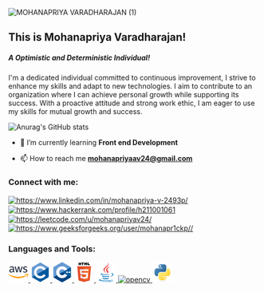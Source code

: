 ![MOHANAPRIYA VARADHARAJAN (1)](https://github.com/user-attachments/assets/fc5a34c9-7c7b-4576-a2d3-a9c0ceff2664)
<h2><b>This is Mohanapriya Varadharajan!</b></h2>
<h5><i>A Optimistic and Deterministic Individual!</i></h5>
 
I'm a dedicated individual committed to continuous improvement, I strive
to enhance my skills and adapt to new technologies. I aim to contribute to
an organization where I can achieve personal growth while supporting its
success. With a proactive attitude and strong work ethic, I am eager to use
my skills for mutual growth and success.


![Anurag's GitHub stats](https://github-readme-stats.vercel.app/api?username=mohanapriya-2409&hide=contribs,prs)

- 🌱 I’m currently learning **Front end Development**

- 📫 How to reach me **mohanapriyaav24@gmail.com**

<h3 align="left">Connect with me:</h3>
<p align="left">
<a href="https://linkedin.com/in/https://www.linkedin.com/in/mohanapriya-v-2493p/" target="blank"><img align="center" src="https://raw.githubusercontent.com/rahuldkjain/github-profile-readme-generator/master/src/images/icons/Social/linked-in-alt.svg" alt="https://www.linkedin.com/in/mohanapriya-v-2493p/" height="30" width="40" /></a>
<a href="https://www.hackerrank.com/https://www.hackerrank.com/profile/h211001061" target="blank"><img align="center" src="https://raw.githubusercontent.com/rahuldkjain/github-profile-readme-generator/master/src/images/icons/Social/hackerrank.svg" alt="https://www.hackerrank.com/profile/h211001061" height="30" width="40" /></a>
<a href="https://www.leetcode.com/https://leetcode.com/u/mohanapriyav24/" target="blank"><img align="center" src="https://raw.githubusercontent.com/rahuldkjain/github-profile-readme-generator/master/src/images/icons/Social/leet-code.svg" alt="https://leetcode.com/u/mohanapriyav24/" height="30" width="40" /></a>
<a href="https://auth.geeksforgeeks.org/user/https://www.geeksforgeeks.org/user/mohanapr1ckp//" target="blank"><img align="center" src="https://raw.githubusercontent.com/rahuldkjain/github-profile-readme-generator/master/src/images/icons/Social/geeks-for-geeks.svg" alt="https://www.geeksforgeeks.org/user/mohanapr1ckp//" height="30" width="40" /></a>
</p>

<h3 align="left">Languages and Tools:</h3>
<p align="left"> <a href="https://aws.amazon.com" target="_blank" rel="noreferrer"> <img src="https://raw.githubusercontent.com/devicons/devicon/master/icons/amazonwebservices/amazonwebservices-original-wordmark.svg" alt="aws" width="40" height="40"/> </a> <a href="https://www.cprogramming.com/" target="_blank" rel="noreferrer"> <img src="https://raw.githubusercontent.com/devicons/devicon/master/icons/c/c-original.svg" alt="c" width="40" height="40"/> </a> <a href="https://www.w3schools.com/cpp/" target="_blank" rel="noreferrer"> <img src="https://raw.githubusercontent.com/devicons/devicon/master/icons/cplusplus/cplusplus-original.svg" alt="cplusplus" width="40" height="40"/> </a> <a href="https://www.w3.org/html/" target="_blank" rel="noreferrer"> <img src="https://raw.githubusercontent.com/devicons/devicon/master/icons/html5/html5-original-wordmark.svg" alt="html5" width="40" height="40"/> </a> <a href="https://www.java.com" target="_blank" rel="noreferrer"> <img src="https://raw.githubusercontent.com/devicons/devicon/master/icons/java/java-original.svg" alt="java" width="40" height="40"/> </a> <a href="https://opencv.org/" target="_blank" rel="noreferrer"> <img src="https://www.vectorlogo.zone/logos/opencv/opencv-icon.svg" alt="opencv" width="40" height="40"/> </a> <a href="https://www.python.org" target="_blank" rel="noreferrer"> <img src="https://raw.githubusercontent.com/devicons/devicon/master/icons/python/python-original.svg" alt="python" width="40" height="40"/> </a> </p>
